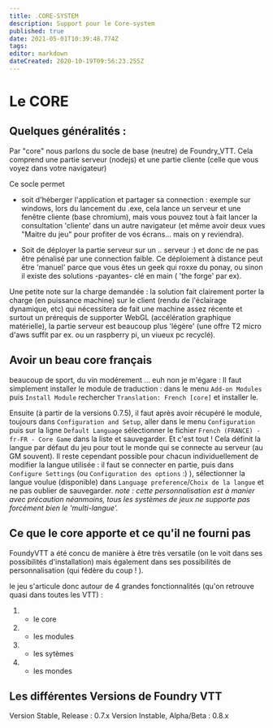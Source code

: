 ```yaml
---
title: .CORE-SYSTEM
description: Support pour le Core-system
published: true
date: 2021-05-01T10:39:48.774Z
tags: 
editor: markdown
dateCreated: 2020-10-19T09:56:23.255Z
---
```


# Le CORE	

## Quelques généralités : 
Par "core" nous parlons du socle de base (neutre) de Foundry_VTT. 
Cela comprend une partie serveur (nodejs) et une partie cliente (celle que vous voyez dans votre navigateur)  

Ce socle permet 
- soit d'héberger l'application et partager sa connection : exemple sur windows, lors du lancement du .exe, cela lance un serveur et une fenêtre cliente (base chromium), mais vous pouvez tout à fait lancer la consultation 'cliente' dans un autre navigateur (et même avoir deux vues "Maitre du jeu" pour profiter de vos écrans... mais on y reviendra).

- Soit de déployer la partie serveur sur un .. serveur :) et donc de ne pas être pénalisé par une connection faible. 
	Ce déploiement à distance peut être 'manuel' parce que vous êtes un geek qui roxxe du ponay, ou sinon il existe des solutions -payantes- clé en main ( 'the forge' par ex).

Une petite note sur la charge demandée : la solution fait clairement porter la charge (en puissance machine) sur le client (rendu de l'éclairage dynamique, etc) qui nécessitera de fait une machine assez récente et surtout un prérequis de supporter WebGL (accélération graphique matérielle), la partie serveur est beaucoup plus 'légère' (une offre T2 micro d'aws suffit par ex. ou un raspberry pi, un viueux pc recyclé).  
 
## Avoir un beau core français 
beaucoup de sport, du vin modérement ... euh non je m'égare :
Il faut simplement installer le module de traduction : dans le menu `Add-on Modules` puis `Install Module` rechercher `Translation: French [core]` et installer le. 

Ensuite (à partir de la versions 0.7.5), il faut après avoir récupéré le module, toujours dans `Configuration and Setup`, aller dans le menu `Configuration` puis sur la ligne `Default Language` sélectionner le fichier `French (FRANCE) - fr-FR - Core Game` dans la liste et sauvegarder.
Et c'est tout !
Cela définit la langue par défaut du jeu pour tout le monde qui se connecte au serveur (au GM souvent). 
Il reste cependant possible pour chacun individuellement de modifier la langue utilisée : il faut se connecter en partie, puis dans `Configure Settings` (ou `Configuration des options` :) ), sélectionner la langue voulue (disponible) dans `Language preference`/`Choix de la langue` et ne pas oublier de sauvegarder.
*note : cette personnalisation est à manier avec précaution néanmoins, tous les systèmes de jeux ne supporte pas forcément bien le 'multi-langue'.*

## Ce que le core apporte et ce qu'il ne fourni pas  

FoundyVTT a été concu de manière à être très versatile (on le voit dans ses possibilités d'installation) mais également dans ses possibilités de personnalisation (qui fédère du coup ! ).

le jeu s'articule donc autour de 4 grandes fonctionnalités (qu'on retrouve quasi dans toutes les VTT) : 
1. - le core
2. - les modules 
3. - les sytèmes 
4. - les mondes

## Les différentes Versions de Foundry VTT
Version Stable, Release : 0.7.x
Version Instable, Alpha/Beta : 0.8.x
